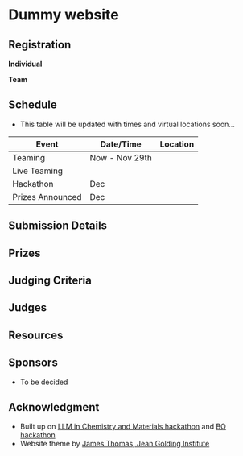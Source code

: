 # Dummy website

## Registration

**Individual**

**Team** 

## Schedule
* This table will be updated with times and virtual locations soon...

| Event            | Date/Time        | Location |
| ---------------- | ---------------- | -------- |
| Teaming          | Now - Nov   29th |          |
| Live Teaming     |       |          |
| Hackathon        |       Dec        |
| Prizes Announced |       Dec        |


## Submission Details

## Prizes


## Judging Criteria


## Judges



## Resources


## Sponsors
- To be decided


## Acknowledgment
- Built up on [LLM in Chemistry and Materials hackathon](https://materials-data-facility.github.io/llm-hackathon/registration/) and [BO hackathon](https://ac-bo-hackathon.github.io/)
- Website theme by [James Thomas, Jean Golding Institute](https://github.com/Jean-Golding-Institute/hackathon-template)